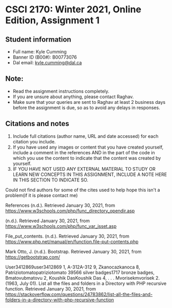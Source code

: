 # CSCI 2170: Winter 2021, Online Edition, Assignment 1

## Student information
- Full name: Kyle Cumming
- Banner ID (B00#): B00773076
- Dal email: kyle.cumming@dal.ca

## Note:
- Read the assignment instructions completely.
- If you are unsure about anything, please contact Raghav.
- Make sure that your queries are sent to Raghav at least 2 business days before the assignment is due, so as to avoid any delays in responses.

## Citations and notes
1. Include full citations (author name, URL and date accessed) for each citation you include.
2. If you have used any images or content that you have created yourself, include a comment in the references AND in the part of the code in which you use the content to indicate that the content was created by yourself.
3. IF YOU HAVE NOT USED ANY EXTERNAL MATERIAL TO STUDY OR LEARN NEW CONCEPTS IN THIS ASSIGNMENT, INCLUDE A NOTE HERE IN THIS SECTION TO INDICATE SO.

Could not find authors for some of the cites used to help hope this isn't a problem(if it is please contact me)

References
(n.d.). Retrieved January 30, 2021, from https://www.w3schools.com/php/func_directory_opendir.asp

(n.d.). Retrieved January 30, 2021, from https://www.w3schools.com/php/func_var_isset.asp

File_put_contents. (n.d.). Retrieved January 30, 2021, from https://www.php.net/manual/en/function.file-put-contents.php

Mark Otto, J. (n.d.). Bootstrap. Retrieved January 30, 2021, from https://getbootstrap.com/

User3412869user3412869 1, A-312A-312 9, Zkanocazkanoca 8, Patriziotomatopatriziotomato 39566 silver badges1717 bronze badges, Bmatovubmatovu 2, Koushik DasKoushik Das 4, . . . Mvorisekmvorisek 2. (1963, July 01). List all the files and folders in a Directory with PHP recursive function. Retrieved January 30, 2021, from https://stackoverflow.com/questions/24783862/list-all-the-files-and-folders-in-a-directory-with-php-recursive-function